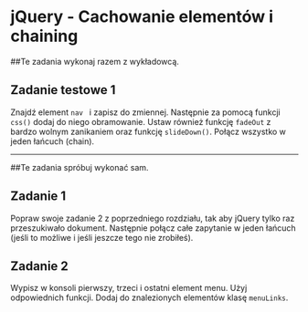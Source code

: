 # jQuery - Cachowanie elementów i chaining

##Te zadania wykonaj razem z wykładowcą.

## Zadanie testowe 1
Znajdź element ```nav ``` i zapisz do zmiennej. Następnie za pomocą funkcji ```css()``` dodaj do niego obramowanie. Ustaw również funkcję ```fadeOut``` z bardzo wolnym zanikaniem oraz funkcję ```slideDown()```.
Połącz wszystko w jeden łańcuch (chain).

-----------------------------------------------------------------------------------------------------



##Te zadania spróbuj wykonać sam.

## Zadanie 1
Popraw swoje zadanie 2 z poprzedniego rozdziału, tak aby jQuery tylko raz przeszukiwało dokument. Następnie połącz całe zapytanie w jeden łańcuch (jeśli to możliwe i jeśli jeszcze tego nie zrobiłeś).

## Zadanie 2
Wypisz w konsoli pierwszy, trzeci i ostatni element menu. Użyj odpowiednich funkcji. Dodaj do znalezionych elementów klasę ```menuLinks```.
